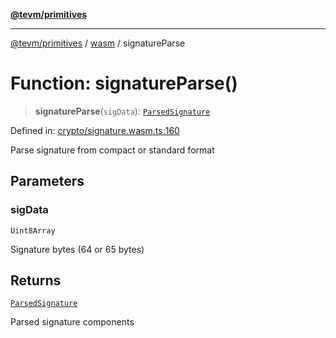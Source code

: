 [**@tevm/primitives**](../../../../README.md)

***

[@tevm/primitives](../../../../globals.md) / [wasm](../README.md) / signatureParse

# Function: signatureParse()

> **signatureParse**(`sigData`): [`ParsedSignature`](../interfaces/ParsedSignature.md)

Defined in: [crypto/signature.wasm.ts:160](https://github.com/evmts/primitives/blob/main/src/crypto/signature.wasm.ts#L160)

Parse signature from compact or standard format

## Parameters

### sigData

`Uint8Array`

Signature bytes (64 or 65 bytes)

## Returns

[`ParsedSignature`](../interfaces/ParsedSignature.md)

Parsed signature components

